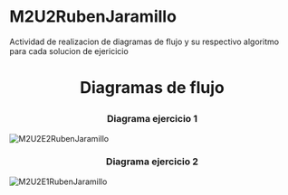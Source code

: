 # M2U2RubenJaramillo
Actividad de realizacion de diagramas de flujo y su respectivo algoritmo para cada solucion de ejericicio

<h1><p align="center">Diagramas de flujo</p></h1>

<h3 align = "center">
 Diagrama ejercicio 1
</h3>

![M2U2E2RubenJaramillo](https://user-images.githubusercontent.com/54613714/175616265-ff472ce6-1fae-4c7a-a8a1-86559ffb2e9e.jpg)


<h3 align = "center">
 Diagrama ejercicio 2
</h3>

![M2U2E1RubenJaramillo](https://user-images.githubusercontent.com/54613714/175616095-3b50b77d-9833-4624-bff1-24d594d48107.jpg)
